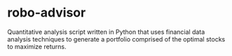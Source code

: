 # robo-advisor
Quantitative analysis script written in Python that uses financial data analysis techniques to generate a portfolio comprised of the optimal stocks to maximize returns. 
